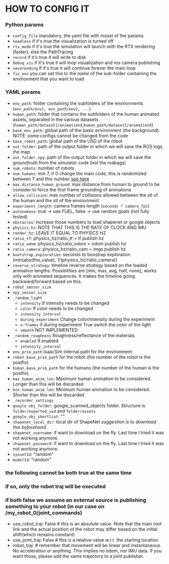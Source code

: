 # HOW TO CONFIG IT

### Python params
- `config_file` mandatory, the yaml file with mosst of the params
- `headless` if it's true the visualization is turned off
- `rtx_mode` if it's true the simulation will launch with the RTX rendering (faster), else the PathTracing
- `record` if it's true it will write to disk
- `debug_vis` if it's true it will loop visualization and ros camera publishing
- `neverending` if it's true it will continue forever the main loop
- `fix_env` you can set this to the _name_ of the sub-folder containing the environment that you want to load

### YAML params

- `env_path`: folder containing the subfolders of the environments (`env_path/env1, env_path/env2, ...`)
- `human_path`: folder that contains the subfolders of the human animated assets, separated in the various datasets (`human_path/dataset1/animationX`,`human_path/dataset2/animationX`)
- `base_env_path`: global path of the basic environment (the background). NOTE: some configs cannot be changed from the code
- `base_robot_path`: global path of the USD of the robot
- `out_folder`: path of the output folder in which we will save the ROS logs, the map
- `out_folder_npy`: path of the output folder in which we will save the groundtruth from the simulator code (not the rosbags)
- `num_robots`: number of robots
- `num_humans`: min 7, if 0 change the main code, this is randomized between 7 and this number [see here](https://github.com/eliabntt/isaac_sim_manager/blob/main/simulator/simulator_ros.py#L386)
- `max_distance_human_ground`: max distance from human to ground to be consider to force the first frame grounding of animations
- `allow_collision`: max number of collisions allowed between the stl of the human and the stl of the environment
- `experiment_length`: camera frames length (`seconds * camera_fps`)
- `autonomous`: true -> use FUEL, false -> use random goals (not fully tested)
- `obstacles`: increase those numbers to load shapenet or google objects
- `physics_hz`: NOTE THAT THIS IS THE RATE OF CLOCK AND IMU
- `render_hz`: LEAVE IT EQUAL TO PHYSICS HZ
- `ratio_tf`: physics_hz/ratio_tf = tf publish hz
- `ratio_odom`: physics_hz/ratio_odom = odom publish hz
- `ratio_camera`: physics_hz/ratio_cam = imgs publish hz
- `bootstrap_exploration`: seconds to boostrap exploration (min(abs(this_value), 1/(physics_hz/ratio_camera))
- `reverse_strategy`: timeline reverse strategy based on the loaded animation lengths. Possibilities are [min, max, avg, half, none], works only with animated sequences. It makes the timeline going backward/forward based on this.
- `robot_sensor_size`
- `npy_sensor_size`
- `_random_light` 
    - `intensity` If intensity needs to be changed
    - `color` If color needs to be changed
    - `intensity_interval`
    - `during_experiment` Change color/intensity during the experiment
    - `n-frames` if during experiment True switch the color of the light
    - `smooth` NOT IMPLEMENTED
- `_random_roughness` Roughness/reflectance of the materials
    - `enabled` If enabled
    - `intensity_interval`
- `env_prim_path` IsaacSim internal path for the environment
- `robot_base_prim_path` for the robot (the number of the robot is the postfix)
- `human_base_prim_path` for the humans (the number of the human is the postfix)
- `max_human_anim_len`: Maximum human animation to be considered. Longer than this will be discarded
- `min_human_anim_len`: Minimum human animation to be considered. Shorter than this will be discarded
- `_recorder_settings`
- `google_obj_folder`: google_scanned_objects folder. Structure is `folder/exported_usd` and `folder/assets`
- `google_obj_shortlist`: ""
- `shapenet_local_dir`: local dir of ShapeNet *suggestion is to download this beforehand*
- `shapenet_username`: if want to download on the fly. Last time I tried it was not working anymore.
- `shapenet_password`: if want to download on the fly. Last time I tried it was not working anymore.
- `synsetId`: "random"
- `modelId`: "random"
### the following cannot be both true at the same time
### if so, only the robot traj will be executed
### if both false we assume an external source is publishing something to your robot (in our case on /my_robot_0/joint_commands)
- use_robot_traj: False # this is an absolute value. Note that the main root link and the actual position of the robot may differ based  on the initial shift(which remains constant)
- use_joint_traj: False # this is a relative value w.r.t. the starting location
- robot_traj: # remember that movement will be linear and instantaneous. No acceleration or anything. This implies no odom, nor IMU data. If you want those, please add the same trajectory to a joint publisher. 
